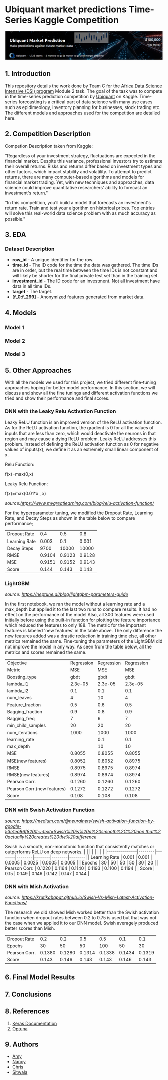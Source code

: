 # Ubiquant market predictions Time-Series Kaggle Competition
![cover](https://github.com/AmyRouillard/DSI-FCANS/blob/development/images/cover_image.png)

## 1. Introduction
This repository details the work done by Team C for the [Africa Data Science Intensive (DSI) program](http://dsi-program.com/) Module 2 task. The goal of the task was to compete in the time-series prediction competition by [Ubiquant](https://www.kaggle.com/c/ubiquant-market-prediction) on Kaggle. Time-series forecasting is a critical part of data science with many use cases such as epidimeology, inventory planning for businesses, stock trading etc. The different models and approaches used for the competition are detailed here.  

## 2. Competition Description
Competion Description taken from Kaggle:

"Regardless of your investment strategy, fluctuations are expected in the financial market. Despite this variance, professional investors try to estimate their overall returns. Risks and returns differ based on investment types and other factors, which impact stability and volatility. To attempt to predict returns, there are many computer-based algorithms and models for financial market trading. Yet, with new techniques and approaches, data science could improve quantitative researchers' ability to forecast an investment's return."

"In this competition, you’ll build a model that forecasts an investment's return rate. Train and test your algorithm on historical prices. Top entries will solve this real-world data science problem with as much accuracy as possible."

## 3. EDA
### Dataset Description
* **row_id** - A unique identifier for the row.
* **time_id** - The ID code for the time the data was gathered. The time IDs are in order, but the real time between the time IDs is not constant and will likely be shorter for the final private test set than in the training set.
* **investment_id** - The ID code for an investment. Not all investment have data in all time IDs.
* **target** - The target.
* **[f_0:f_299]** - Anonymized features generated from market data.

## 4. Models 

### Model 1
### Model 2
### Model 3

## 5. Other Approaches 

With all the models we used for this project, we tried different fine-tuning approaches hoping for better model performance. In this section, we will discuss and show all the fine tunings and different activation functions we tried and show their performance and final scores.

### DNN with the Leaky Relu Activation Function

Leaky ReLU function is an improved version of the ReLU activation function. As for the ReLU activation function, the gradient is 0 for all the values of inputs that are less than zero, which would deactivate the neurons in that region and may cause a dying ReLU problem. Leaky ReLU addresses this problem. Instead of defining the ReLU activation function as 0 for negative values of inputs(x), we define it as an extremely small linear component of x.

Relu Function:

  f(x)=max(0,x)

Leaky Relu Function:

   f(x)=max(0.01*x , x)

*source:https://www.mygreatlearning.com/blog/relu-activation-function/*

For the hyperparameter tuning, we modified the Dropout Rate, Learning Rate, and Decay Steps as shown in the table below to compare performance; 

|               |        |        |        | 
|---------------|--------|--------|--------|
| Dropout Rate  | 0.4    | 0.5    | 0.8    |  
| Learning Rate | 0.003  | 0.1    | 0.001  |   
| Decay Steps   | 9700   | 10000  | 10000  |   
| RMSE          | 0.9104 | 0.9123 | 0.9128 |   
| MSE           | 0.9151 | 0.9152 | 0.9143 |   
| Score         | 0.144  | 0.143  | 0.143  |   

### LightGBM

*source: https://neptune.ai/blog/lightgbm-parameters-guide*

In the first notebook, we ran the model without a learning rate and a max_depth but applied it to the last two runs to compare results. It had no effect on the performance of the model
Also, all 300 features were used initially before using the built-in function for plotting the feature importance which reduced the features to only 188. The metric for the important features is labeled 'new features' in the table above. The only difference the new features added was a drastic reduction in training time else, all other metrics remained the same.
Fine-tuning the parameters of the LightGBM did not improve the model in any way. As seen from the table below, all the metrics and scores remained the same.

|                             |             |            |            |
|-----------------------------|-------------|------------|------------|
| Objective                   |  Regression | Regression | Regression | 
| Metric                      |  MSE        | MSE        | MSE        |
| Boosting_type               |  gbdt       | gbdt       | gbdt       |
| lambda_l1                   | 2.3e-05     | 2.3e-05    | 2.3e-05    |   
| lambda_l2                   | 0.1         | 0.1        | 0.1        |
| num_leaves                  | 4           | 10         | 4          |
| Feature_fraction            | 0.5         | 0.6        | 0.5        | 
| Bagging_fraction            | 0.9         | 0.8        | 0.9        |
| Bagging_freq                | 7           | 6          | 7          |
| min_child_samples           | 20          | 20         | 20         |
| num_iterations              | 1000        | 1000       | 1000       |
| learning_rate               |             | 0.1        | 0.1        |
| max_depth                   |             | 10         | 10         |
| MSE                         | 0.8055      | 0.8055     | 0.8055     |    
| MSE(new features)           | 0.8052      | 0.8052     | 0.8975     |   
| RMSE                        | 0.8975      | 0.8975     | 0.8974     |  
| RMSE(new features)          | 0.8974      | 0.8974     | 0.8974     | 
| Pearson Corr.               | 0.1260      | 0.1260     | 0.1260     | 
| Pearson Corr.(new features) | 0.1272      | 0.1272     | 0.1272     |
| Score                       | 0.108       | 0.108      | 0.108      |


### DNN with Swish Activation Function

*source: https://medium.com/@neuralnets/swish-activation-function-by-google-53e1ea86f820#:~:text=Swish%20is%20a%20smooth%2C%20non,that%20actually%20creates%20the%20difference* 

Swish is a smooth, non-monotonic function that consistently matches or outperforms ReLU on deep networks. 
|               |        |        |        |        |        |        |
|---------------|--------|--------|--------|--------|--------|--------|
| Learning Rate | 0.001  | 0.001  | 0.0005 | 0.0025 | 0.0005 | 0.0005 |
| Epochs        | 30     | 50     | 50     | 50     | 30     | 20     |
| Pearson Corr. | 0.1220 | 0.1164 | 0.1140 | 0.1193 | 0.1100 | 0.1194 |
| Score         | 0.15   | 0.149  | 0.146  | 0.142  | 0.147  | 0.144  |


### DNN with Mish Activation

*source: https://krutikabapat.github.io/Swish-Vs-Mish-Latest-Activation-Functions/*

The research we did showed Mish worked better than the Swish activation function when dropout rates between 0.2 to 0.75 is used but that was not the case when we applied it to our DNN model. Swish averagely produced better scores than Mish. 

|               |        |        |        |        |        |        |
|---------------|--------|--------|--------|--------|--------|--------|
| Dropout Rate  | 0.2    | 0.2    | 0.5    |   0.5  | 0.1    | 0.1    |
| Epochs        | 30     | 50     | 50     |  100   | 50     | 30     |
| Pearson Corr. | 0.1380 | 0.1280 | 0.1314 | 0.1338 | 0.1434 | 0.1319 |
| Score         | 0.143  | 0.146  | 0.143  | 0.143  | 0.146  | 0.143  |



## 6. Final Model Results

## 7. Conclusions


## 8. References
1. [Keras Documentation](https://keras.io/api/)
2. [Optuna](https://optuna.readthedocs.io/en/stable/)
## 9. Authors
* [Amy](https://github.com/AmyRouillard)
* [Nancy](https://github.com/NancyArmah)
* [Chris](https://github.com/chrisliti)
* [Sitwala](https://github.com/SitwalaM)


